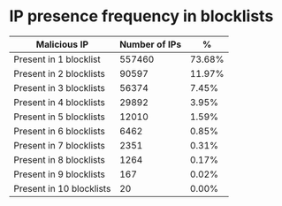 # IP presence frequency in blocklists
| Malicious IP | Number of IPs | % |
|----|----|----|
| Present in 1 blocklist | 557460 | 73.68% |
| Present in 2 blocklists | 90597 | 11.97% |
| Present in 3 blocklists | 56374 | 7.45% |
| Present in 4 blocklists | 29892 | 3.95% |
| Present in 5 blocklists | 12010 | 1.59% |
| Present in 6 blocklists | 6462 | 0.85% |
| Present in 7 blocklists | 2351 | 0.31% |
| Present in 8 blocklists | 1264 | 0.17% |
| Present in 9 blocklists | 167 | 0.02% |
| Present in 10 blocklists | 20 | 0.00% |

